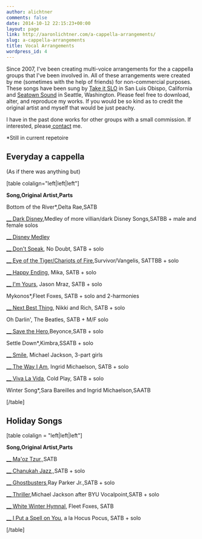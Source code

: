 ```yaml
---
author: alichtner
comments: false
date: 2014-10-12 22:15:23+00:00
layout: page
link: http://aaronlichtner.com/a-cappella-arrangements/
slug: a-cappella-arrangements
title: Vocal Arrangements
wordpress_id: 4
---
```


Since 2007, I've been creating multi-voice arrangements for the a cappella groups that I've been involved in. All of these arrangements were created by me (sometimes with the help of friends) for non-commercial purposes. These songs have been sung by [Take it SLO](http://www.takeitslo.com/) in San Luis Obispo, California and [Seatown Sound](https://www.facebook.com/SeatownSound) in Seattle, Washington. Please feel free to download, alter, and reproduce my works. If you would be so kind as to credit the original artist and myself that would be just peachy.

I have in the past done works for other groups with a small commission. If interested, please[ contact](http://aaronlichtner.com/contact/) me.

*Still in current repetoire



## Everyday a cappella



(As if there was anything but)

[table colalign="left|left|left"]

**Song,Original Artist,Parts**



Bottom of the River*,Delta Rae,SATB

[__ Dark Disney](http://biz157.inmotionhosting.com/~aaronl8/wp-content/uploads/2014/10/Dark-Disney.pdf),Medley of more villian/dark Disney Songs,SATBB + male and female solos

[__ Disney Medley](http://biz157.inmotionhosting.com/~aaronl8/wp-content/uploads/2014/12/Disney-medley6-Full-Score.pdf)



[__ Don't Speak](http://aaronlichtner.com/wp-content/uploads/2014/10/DontSpeakFinal.pdf), No Doubt, SATB + solo

[__ Eye of the Tiger/Chariots of Fire](http://biz157.inmotionhosting.com/~aaronl8/wp-content/uploads/2014/10/eye-of-the-tiger-Full-Score.pdf),Survivor/Vangelis, SATTBB + solo

[__ Happy Ending](http://biz157.inmotionhosting.com/~aaronl8/wp-content/uploads/2014/12/Happy-Ending-wo-chords-Full-Score.pdf), Mika, SATB + solo

[__ I'm Yours](http://aaronlichtner.com/wp-content/uploads/2014/10/ImYoursFinal.pdf), Jason Mraz, SATB + solo

Mykonos*,Fleet Foxes, SATB + solo and 2-harmonies

[__ Next Best Thing](http://biz157.inmotionhosting.com/~aaronl8/wp-content/uploads/2014/12/Next-Best-Thing-Full-Score.pdf), Nikki and Rich, SATB + solo

Oh Darlin', The Beatles, SATB + M/F solo

[__ Save the Hero](http://biz157.inmotionhosting.com/~aaronl8/wp-content/uploads/2014/12/Save-the-Hero.pdf),Beyonce,SATB + solo

Settle Down*,Kimbra,SSATB + solo

[__ Smile](http://aaronlichtner.com/wp-content/uploads/2014/10/Smile_Final.pdf), Michael Jackson, 3-part girls

[__ The Way I Am](http://biz157.inmotionhosting.com/~aaronl8/wp-content/uploads/2014/12/The-Way-I-Am-done-Full-Score.pdf), Ingrid Michaelson, SATB + solo

[__ Viva La Vida](http://biz157.inmotionhosting.com/~aaronl8/wp-content/uploads/2014/12/Viva-La-Vida-Full-Score.pdf), Cold Play, SATB + solo

Winter Song*,Sara Bareilles and Ingrid Michaelson,SAATB

[/table]



## Holiday Songs



[table colalign = "left|left|left"]

**Song,Original Artist,Parts**

[__ Ma'oz Tzur](http://aaronlichtner.com/wp-content/uploads/2016/12/MaozTzur.pdf),,SATB

[__ Chanukah Jazz](http://biz157.inmotionhosting.com/~aaronl8/wp-content/uploads/2014/10/Chanukah-Jazz.pdf),,SATB + solo

[__ Ghostbusters](http://biz157.inmotionhosting.com/~aaronl8/wp-content/uploads/2014/10/Ghostbusters-Seatown.pdf),Ray Parker Jr.,SATB + solo

[__ Thriller](http://biz157.inmotionhosting.com/~aaronl8/wp-content/uploads/2014/10/Thriller_Seatown_Final-Full-Score.pdf),Michael Jackson after BYU Vocalpoint,SATB + solo

[__ White Winter Hymnal](http://biz157.inmotionhosting.com/~aaronl8/wp-content/uploads/2014/12/White-Winter-Hymnal_bridge.pdf), Fleet Foxes, SATB

[__ I Put a Spell on You](http://aaronlichtner.com/wp-content/uploads/2014/10/HocusPocus-Full-Score.pdf), a la Hocus Pocus, SATB + solo

[/table]
